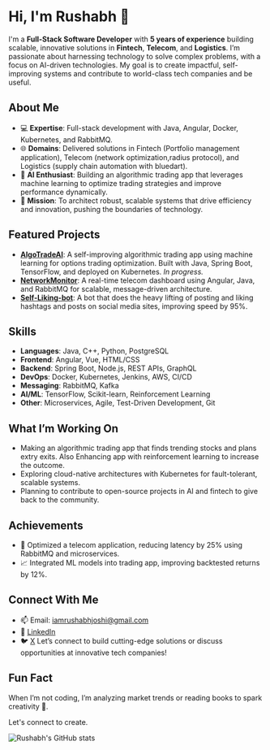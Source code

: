 # Hi, I'm Rushabh 👋
I'm a **Full-Stack Software Developer** with **5 years of experience** building scalable, innovative solutions in **Fintech**, **Telecom**, and **Logistics**. I’m passionate about harnessing technology to solve complex problems, with a focus on AI-driven technologies. My goal is to create impactful, self-improving systems and contribute to world-class tech companies and be useful.

## About Me
- 💻 **Expertise**: Full-stack development with Java, Angular, Docker, Kubernetes, and RabbitMQ.
- 🌐 **Domains**: Delivered solutions in Fintech (Portfolio management application), Telecom (network optimization,radius protocol), and Logistics (supply chain automation with bluedart).
- 🤖 **AI Enthusiast**: Building an algorithmic trading app that leverages machine learning to optimize trading strategies and improve performance dynamically.
- 🎯 **Mission**: To architect robust, scalable systems that drive efficiency and innovation, pushing the boundaries of technology.

## Featured Projects
- **[AlgoTradeAI](https://github.com/rj9797/AlgoTradeAI)**: A self-improving algorithmic trading app using machine learning for options trading optimization. Built with Java, Spring Boot, TensorFlow, and deployed on Kubernetes. *In progress.* 
- **[NetworkMonitor](https://github.com/rj9797/NetworkMonitor)**: A real-time telecom dashboard using Angular, Java, and RabbitMQ for scalable, message-driven architecture.
- **[Self-Liking-bot](https://github.com/rj9797/InstagramBot)**: A bot that does the heavy lifting of posting and liking hashtags and posts on social media sites, improving speed by 95%. 

## Skills
- **Languages**: Java, C++, Python, PostgreSQL
- **Frontend**: Angular, Vue, HTML/CSS
- **Backend**: Spring Boot, Node.js, REST APIs, GraphQL
- **DevOps**: Docker, Kubernetes, Jenkins, AWS, CI/CD
- **Messaging**: RabbitMQ, Kafka
- **AI/ML**: TensorFlow, Scikit-learn, Reinforcement Learning
- **Other**: Microservices, Agile, Test-Driven Development, Git

## What I’m Working On
- Making an algorithmic trading app that finds trending stocks and plans extry exits. Also Enhancing app with reinforcement learning to increase the outcome.
- Exploring cloud-native architectures with Kubernetes for fault-tolerant, scalable systems.
- Planning to contribute to open-source projects in AI and fintech to give back to the community.

## Achievements
- 🚀 Optimized a telecom application, reducing latency by 25% using RabbitMQ and microservices.
- 📈 Integrated ML models into trading app, improving backtested returns by 12%.

## Connect With Me
- 📫 Email: iamrushabhjoshi@gmail.com
- 🔗 [LinkedIn](https://www.linkedin.com/in/rushabh-joshi)
- 🐦 [X](https://x.com/iamrushabh97)
Let’s connect to build cutting-edge solutions or discuss opportunities at innovative tech companies!

## Fun Fact
When I’m not coding, I’m analyzing market trends or reading books to spark creativity 🌄.

Let's connect to create.


![Rushabh's GitHub stats](https://github-readme-stats.vercel.app/api?username=rj9797&show_icons=true&theme=default)
